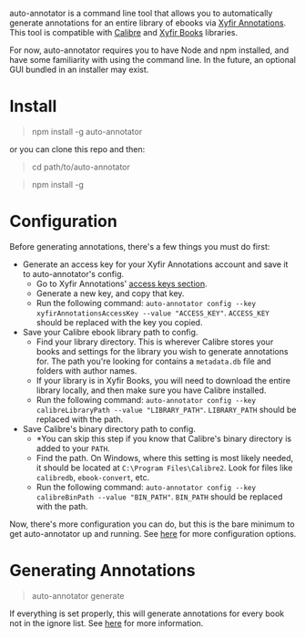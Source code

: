 auto-annotator is a command line tool that allows you to automatically generate annotations for an entire library of ebooks via [Xyfir Annotations](https://annotations.xyfir.com/). This tool is compatible with [Calibre](https://calibre-ebook.com/) and [Xyfir Books](https://books.xyfir.com/) libraries.

For now, auto-annotator requires you to have Node and npm installed, and have some familiarity with using the command line. In the future, an optional GUI bundled in an installer may exist.

# Install

> npm install -g auto-annotator

or you can clone this repo and then:

> cd path/to/auto-annotator

> npm install -g

# Configuration

Before generating annotations, there's a few things you must do first:

- Generate an access key for your Xyfir Annotations account and save it to auto-annotator's config.
  - Go to Xyfir Annotations' [access keys section](https://annotations.xyfir.com/app/#/users/access-keys).
  - Generate a new key, and copy that key.
  - Run the following command: `auto-annotator config --key xyfirAnnotationsAccessKey --value "ACCESS_KEY"`. `ACCESS_KEY` should be replaced with the key you copied.
- Save your Calibre ebook library path to config.
  - Find your library directory. This is wherever Calibre stores your books and settings for the library you wish to generate annotations for. The path you're looking for contains a `metadata.db` file and folders with author names.
  - If your library is in Xyfir Books, you will need to download the entire library locally, and then make sure you have Calibre installed.
  - Run the following command: `auto-annotator config --key calibreLibraryPath --value "LIBRARY_PATH"`. `LIBRARY_PATH` should be replaced with the path.
- Save Calibre's binary directory path to config.
  - *You can skip this step if you know that Calibre's binary directory is added to your `PATH`.
  - Find the path. On Windows, where this setting is most likely needed, it should be located at `C:\Program Files\Calibre2`. Look for files like `calibredb`, `ebook-convert`, etc.
  - Run the following command: `auto-annotator config --key calibreBinPath --value "BIN_PATH"`. `BIN_PATH` should be replaced with the path.

Now, there's more configuration you can do, but this is the bare minimum to get auto-annotator up and running. See [here](https://github.com/Xyfir/auto-annotator/blob/master/DOCS.md) for more configuration options.

# Generating Annotations

> auto-annotator generate

If everything is set properly, this will generate annotations for every book not in the ignore list. See [here](https://github.com/Xyfir/auto-annotator/blob/master/DOCS.md) for more information.
